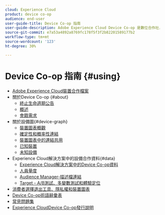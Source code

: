 ```yaml
---
cloud: Experience Cloud
product: device co-op
audience: end-user
user-guide-title: Device Co-op 指南
user-guide-description: Adobe Experience Cloud Device Co-op 是數位合作社，參與的客戶可在其中分享裝置連結資訊。此資訊可協助他們為客戶提供有價值且一致的跨裝置體驗。
source-git-commit: e7a53a4892a8769fc178f5f3f2b82201589177b2
workflow-type: tm+mt
source-wordcount: '123'
ht-degree: 30%

---
```



# Device Co-op 指南 {#using}

+ [Adobe Experience Cloud裝置合作檔案](home.md)
+ 關於Device Co-op {#about}
   + [終止生命週期公告](about/device-co-op-eol.md)
   + [概述](about/overview.md)
   + [會籍需求](about/requirements.md)
+ 關於設備圖{#device-graph}
   + [裝置圖表概觀](processes/device-graph-overview.md)
   + [確定性和概率性連結](processes/links.md)
   + [裝置圖表中的連結共用](processes/link-sharing.md)
   + [已知裝置](processes/known-device.md)
   + [未知設備](processes/unknown-device.md)
+ Experience Cloud解決方案中的設備合作資料{#data}
   + [Experience Cloud解決方案中的Device Co-op資料](other-solutions/other-solutions.md)
   + [人員量度](other-solutions/people.md)
   + [Audience Manager-描述檔連結](other-solutions/proflie-link.md)
   + [Target - A/B測試、多變數測試和體驗定位](other-solutions/target.md)
+ [消費者選擇退出工具、隱私權和裝置圖表](privacy.md)
+ [Device Co-op術語辭彙表](glossary.md)
+ [常見問題集](faq.md)
+ [Experience CloudDevice Co-op發行說明](release-notes.md)
